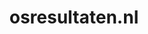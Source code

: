 ---
layout: post
title:  "osresultaten.nl"
internal_url:  "/dutchgov/osresultaten.nl.html"
categories: dutchgov
---
